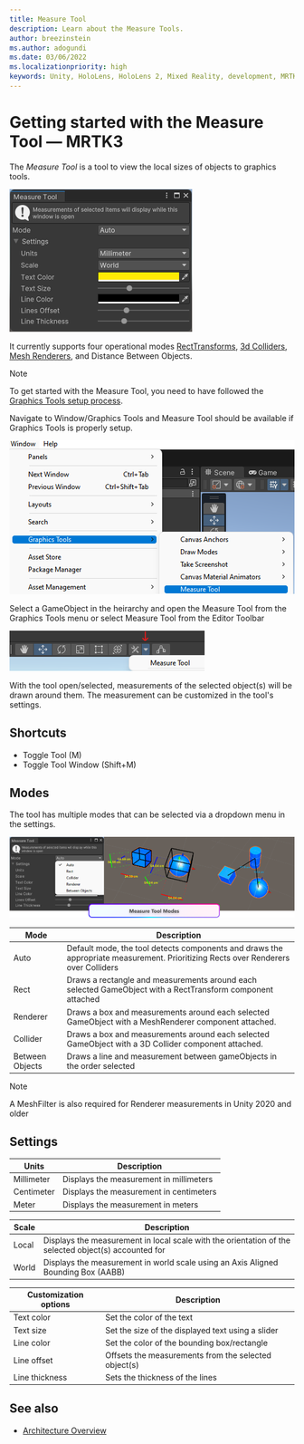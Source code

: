 ```yaml
---
title: Measure Tool
description: Learn about the Measure Tools.
author: breezinstein
ms.author: adogundi
ms.date: 03/06/2022
ms.localizationpriority: high
keywords: Unity, HoloLens, HoloLens 2, Mixed Reality, development, MRTK, Graphics Tools, MRGT, MR Graphics Tools, Measure Tool
---
```


# Getting started with the Measure Tool &#8212; MRTK3
The _Measure Tool_ is a tool to view the local sizes of objects to graphics tools.


![EditorTool](Images/MeasureTool/MeasureTool.png)

It currently supports four operational modes [RectTransforms](https://docs.unity3d.com/ScriptReference/RectTransform.html), [3d Colliders](https://docs.unity3d.com/ScriptReference/Collider.html), [Mesh Renderers](https://docs.unity3d.com/ScriptReference/MeshRenderer.html), and Distance Between Objects.



> [!NOTE]
> To get started with the Measure Tool, you need to have followed the [Graphics Tools setup process](../index.md). 

Navigate to Window/Graphics Tools and Measure Tool should be available if Graphics Tools is properly setup.

![Menu](Images/MeasureTool/GraphicsToolsMenu.png)

Select a GameObject in the heirarchy and open the Measure Tool from the Graphics Tools menu or select Measure Tool from the Editor Toolbar

![Editor Toolbar](Images/MeasureTool/MeasureToolEditorToolbar.png) 

With the tool open/selected, measurements of the selected object(s) will be drawn around them. The measurement can be customized in the tool's settings.

## Shortcuts
- Toggle Tool (M)
- Toggle Tool Window (Shift+M)

## Modes
The tool has multiple modes that can be selected via a dropdown menu in the settings.

![Tool Mode](Images/MeasureTool/MeasureToolModes.png)

| Mode            | Description |
|-----------------|-------------|
| Auto            | Default mode, the tool detects components and draws the appropriate measurement. Prioritizing Rects over Renderers over Colliders |
| Rect            | Draws a rectangle and measurements around each selected GameObject with a RectTransform component attached |
| Renderer        | Draws a box and measurements around each selected GameObject with a MeshRenderer component attached. |
| Collider        | Draws a box and measurements around each selected GameObject with a 3D Collider component attached. |
| Between Objects | Draws a line and measurement between gameObjects in the order selected |
> [!Note] 
> A MeshFilter is also required for Renderer measurements in Unity 2020 and older  


## Settings
| Units | Description |
|-------|-------------|
| Millimeter | Displays the measurement in millimeters |
| Centimeter | Displays the measurement in centimeters |
| Meter | Displays the measurement in meters |

| Scale | Description |
|-------|-------------|
| Local | Displays the measurement in local scale with the orientation of the selected object(s) accounted for |
| World | Displays the measurement in world scale using an Axis Aligned Bounding Box (AABB) |

| Customization options | Description |
|----------------------|-------------|
| Text color|Set the color of the text|
| Text size |Set the size of the displayed text using a slider|
| Line color |Set the color of the bounding box/rectangle |
| Line offset |Offsets the measurements from the selected object(s) |
| Line thickness |Sets the thickness of the lines |

## See also

* [Architecture Overview](..\architecture\overview.md)

